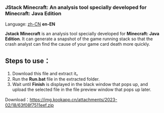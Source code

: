 ### JStack Minecraft: An analysis tool specially developed for Minecraft: Java Edition

Language: [zh-CN](https://github.com/burningtnt/JStack-Minecraft/blob/main/README_zh-CN.md) **en-EN**

**Jstack Minecraft** is an analysis tool specially developed for **Minecraft: Java Edition**. It can generate a snapshot of the game running stack so that the crash analyst can find the cause of your game card death more quickly.

## Steps to use：
1. Download this file and extract it。
2. Run the **Run.bat** file in the extracted folder.
3. Wait until **Finish** is displayed in the black window that pops up, and upload the selected file in the file preview window that pops up later.

Download：https://img.kookapp.cn/attachments/2023-02/18/63f08f7511eef.zip
